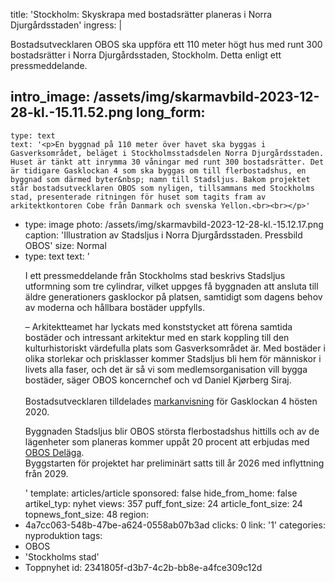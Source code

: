 title: 'Stockholm: Skyskrapa med bostadsrätter planeras i Norra Djurgårdsstaden'
ingress: |
  <p>Bostadsutvecklaren OBOS ska uppföra ett 110 meter högt hus med runt 300 bostadsrätter i Norra Djurgårdsstaden, Stockholm. Detta enligt ett pressmeddelande.
  </p>
  
intro_image: /assets/img/skarmavbild-2023-12-28-kl.-15.11.52.png
long_form:
  -
    type: text
    text: '<p>En byggnad på 110 meter över havet ska byggas i Gasverksområdet, beläget i Stockholmsstadsdelen Norra Djurgårdsstaden. Huset är tänkt att inrymma 30 våningar med runt 300 bostadsrätter. Det är tidigare Gasklockan 4 som ska byggas om till flerbostadshus, en byggnad som därmed byter&nbsp; namn till Stadsljus. Bakom projektet står bostadsutvecklaren OBOS som nyligen, tillsammans med Stockholms stad, presenterade ritningen för huset som tagits fram av arkitektkontoren Cobe från Danmark och svenska Yellon.<br><br></p>'
  -
    type: image
    photo: /assets/img/skarmavbild-2023-12-28-kl.-15.12.17.png
    caption: 'Illustration av Stadsljus i Norra Djurgårdsstaden. Pressbild OBOS'
    size: Normal
  -
    type: text
    text: '<p>I ett pressmeddelande från Stockholms stad beskrivs Stadsljus utformning som tre cylindrar, vilket uppges få byggnaden att ansluta till äldre generationers gasklockor på platsen, samtidigt som dagens behov av moderna och hållbara bostäder uppfylls.&nbsp;</p><p>– Arkitektteamet har lyckats med konststycket att förena samtida bostäder och intressant arkitektur med en stark koppling till den kulturhistoriskt värdefulla plats som Gasverksområdet är. Med bostäder i olika storlekar och prisklasser kommer Stadsljus bli hem för människor i livets alla faser, och det är så vi som medlemsorganisation vill bygga bostäder, säger OBOS koncernchef och vd Daniel Kjørberg Siraj.<br><br>Bostadsutvecklaren tilldelades <a href="https://bostadsrattsnytt.se/nyheter/nyproduktion/2020-12-14-ny-aktoer-tar-oever-projektet-gasklockan">markanvisning</a> för Gasklockan 4 hösten 2020.&nbsp;</p><p>Byggnaden Stadsljus blir OBOS största flerbostadshus hittills och av de lägenheter som planeras kommer uppåt 20 procent att erbjudas med <a href="https://bostadsrattsnytt.se/nyheter/bostadsmarknad/2021-06-10-obos-moejliggoer-delaegande-av-bostadsraetter">OBOS Deläga</a>. <br>Byggstarten för projektet har preliminärt satts till år 2026 med inflyttning från 2029.&nbsp;</p>'
template: articles/article
sponsored: false
hide_from_home: false
artikel_typ: nyhet
views: 357
puff_font_size: 24
article_font_size: 24
topnews_font_size: 48
region:
  - 4a7cc063-548b-47be-a624-0558ab07b3ad
clicks: 0
link: '1'
categories: nyproduktion
tags:
  - OBOS
  - 'Stockholms stad'
  - Toppnyhet
id: 2341805f-d3b7-4c2b-bb8e-a4fce309c12d
